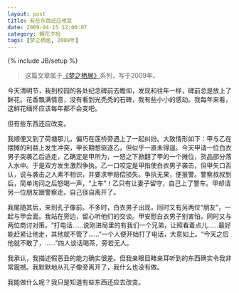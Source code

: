 ```yaml
---
layout: post
title: 有些东西还应改变
date: 2009-04-15 12:00:07
category: 朝花夕拾
tags: [梦之栖居, 2009年]
---
```

{% include JB/setup %}

> 这篇文章属于[《梦之栖居》](/posts/where-the-dreams-reside/)系列，写于2009年。
	
<!--more-->

今天清明节，我到校园的各处纪念碑前去瞻仰，发现和往年一样，碑前总是放上了鲜花。花香飘满情意，没有看到光秃秃的石碑，我有些小小的感动。我每年来看，这鲜花缅怀应该每年都不会变吧。

但有些东西还应改变。

我顺便又到了荷塘那儿，偏巧在莲桥旁遇上了一起纠纷。大致情形如下：甲与乙在摆摊的利益上发生冲突，甲长期想驱逐乙，但似乎一直未得逞。今天甲请一位白衣男子突袭乙后逃走，乙确定是甲所为，一怒之下掀翻了甲的一个摊位，货品部分落入水中。于是双方发生激烈争执。乙一口咬定是甲指使白衣男子袭击，但甲矢口否认，说与袭击之人素不相识，并要求甲赔偿损失。争执无果，便报警。警察叔叔到后，简单询问之后怒喝一声，“上车”！乙只有让妻子留守，自己上了警车。甲却请另一位朋友跟警察走。自己径自离开了。

我尾随其后，来到孔子像前。不多时，白衣男子出现，同时又有另两位“朋友”，一起与甲会面。我站在旁边，留心听他们的交谈。甲安慰白衣男子别害怕，同时又与两位商讨对策。“打电话……说刚进局里的有我们一个兄弟，让照看着点儿……最好能赶紧让他走，其他就不管了……”一个人便开始打了电话，大意如上。“今天之后他就不敢了，……”四人谈话喝茶，旁若无人。

我承认，我描述假恶丑的能力确实很差。但我亲眼目睹亲耳听到的东西确实令我非常震撼。我默默地从孔子像旁离开了，我什么也没有做。

我能做什么呢？我只是知道有些东西还应去改变。